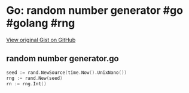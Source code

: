 # Go: random number generator #go #golang #rng

[View original Gist on GitHub](https://gist.github.com/Integralist/8f6fb17056f64ffe79f5d50529aed74d)

## random number generator.go

```go
seed := rand.NewSource(time.Now().UnixNano())
rng := rand.New(seed)
rn := rng.Int()
```

